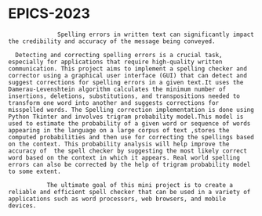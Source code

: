 # EPICS-2023

                  Spelling errors in written text can significantly impact the credibility and accuracy of the message being conveyed.          

      Detecting and correcting spelling errors is a crucial task, especially for applications that require high-quality written communication. This project aims to implement a spelling checker and corrector using a graphical user interface (GUI) that can detect and suggest corrections for spelling errors in a given text.It uses the Damerau-Levenshtein algorithm calculates the minimum number of insertions, deletions, substitutions, and transpositions needed to transform one word into another and suggests corrections for misspelled words. The Spelling correction implementation is done using Python Tkinter and involves trigram probability model.This model is used to estimate the probability of a given word or sequence of words appearing in the language on a large corpus of text ,stores the computed probabilities and then use for correcting the spellings based on the context. This probability analysis will help improve the accuracy of  the spell checker by suggesting the most likely correct word based on the context in which it appears. Real world spelling errors can also be corrected by the help of trigram probability model to some extent.

               The ultimate goal of this mini project is to create a reliable and efficient spell checker that can be used in a variety of applications such as word processors, web browsers, and mobile devices.

                   
            
